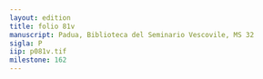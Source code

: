 ```yaml
---
layout: edition
title: folio 81v
manuscript: Padua, Biblioteca del Seminario Vescovile, MS 32
sigla: P
iip: p081v.tif
milestone: 162
---
```


